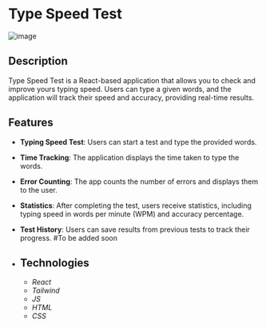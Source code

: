 # Type Speed Test

![image](https://github.com/user-attachments/assets/370398a4-dd11-4b94-84b4-975ff6d08fd6)

## Description

Type Speed Test is a React-based application that allows you to check and improve yours typing speed. Users can type a given words, and the application will track their speed and accuracy, providing real-time results.

## Features

- **Typing Speed Test**: Users can start a test and type the provided words.
- **Time Tracking**: The application displays the time taken to type the words.
- **Error Counting**: The app counts the number of errors and displays them to the user.
- **Statistics**: After completing the test, users receive statistics, including typing speed in words per minute (WPM) and accuracy percentage.
- **Test History**: Users can save results from previous tests to track their progress. #To be added soon

- ## Technologies

  - *React*
  - *Tailwind*
  - *JS*
  - *HTML*
  - *CSS*

